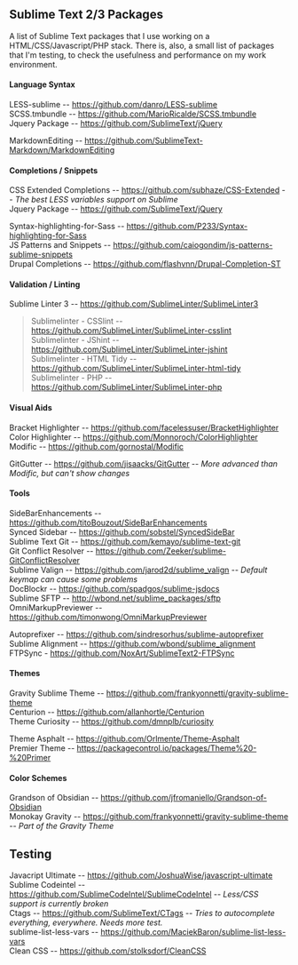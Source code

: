 ## Sublime Text 2/3 Packages
A list of Sublime Text packages that I use working on a HTML/CSS/Javascript/PHP stack. There is, also, a small list of packages that I'm testing, to check the usefulness and performance on my work environment.

#### Language Syntax

LESS-sublime -- <https://github.com/danro/LESS-sublime><br>
SCSS.tmbundle -- <https://github.com/MarioRicalde/SCSS.tmbundle><br>
Jquery Package -- <https://github.com/SublimeText/jQuery><br>

MarkdownEditing -- <https://github.com/SublimeText-Markdown/MarkdownEditing><br>

#### Completions / Snippets

CSS Extended Completions -- <https://github.com/subhaze/CSS-Extended> -- *The best LESS variables support on Sublime*<br>
Jquery Package -- <https://github.com/SublimeText/jQuery><br>

Syntax-highlighting-for-Sass -- <https://github.com/P233/Syntax-highlighting-for-Sass><br>
JS Patterns and Snippets -- <https://github.com/caiogondim/js-patterns-sublime-snippets><br>
Drupal Completions -- <https://github.com/flashvnn/Drupal-Completion-ST><br>

#### Validation / Linting

Sublime Linter 3 -- <https://github.com/SublimeLinter/SublimeLinter3><br>
> Sublimelinter - CSSlint -- <https://github.com/SublimeLinter/SublimeLinter-csslint><br>
> Sublimelinter - JShint -- <https://github.com/SublimeLinter/SublimeLinter-jshint><br>
> Sublimelinter - HTML Tidy -- <https://github.com/SublimeLinter/SublimeLinter-html-tidy><br>
> Sublimelinter - PHP -- <https://github.com/SublimeLinter/SublimeLinter-php><br>

#### Visual Aids

Bracket Highlighter -- <https://github.com/facelessuser/BracketHighlighter><br>
Color Highlighter -- <https://github.com/Monnoroch/ColorHighlighter><br>
Modific -- <https://github.com/gornostal/Modific><br>

GitGutter -- <https://github.com/jisaacks/GitGutter> -- *More advanced than Modific, but can't show changes*<br>

#### Tools

Side​Bar​Enhancements -- <https://github.com/titoBouzout/SideBarEnhancements><br>
Synced Sidebar -- <https://github.com/sobstel/SyncedSideBar><br>
Sublime Text Git -- <https://github.com/kemayo/sublime-text-git><br>
Git Conflict Resolver -- <https://github.com/Zeeker/sublime-GitConflictResolver><br>
Sublime Valign -- <https://github.com/jarod2d/sublime_valign> -- *Default keymap can cause some problems*<br>
DocBlockr -- <https://github.com/spadgos/sublime-jsdocs><br>
Sublime SFTP -- <http://wbond.net/sublime_packages/sftp><br>
OmniMarkupPreviewer -- <https://github.com/timonwong/OmniMarkupPreviewer><br>

Autoprefixer -- <https://github.com/sindresorhus/sublime-autoprefixer>
Sublime Alignment -- <https://github.com/wbond/sublime_alignment><br>
FTPSync - <https://github.com/NoxArt/SublimeText2-FTPSync><br>

#### Themes

Gravity Sublime Theme -- <https://github.com/frankyonnetti/gravity-sublime-theme><br>
Centurion -- <https://github.com/allanhortle/Centurion><br>
Theme Curiosity -- <https://github.com/dmnplb/curiosity><br>

Theme Asphalt -- <https://github.com/Orlmente/Theme-Asphalt><br>
Premier Theme -- <https://packagecontrol.io/packages/Theme%20-%20Primer><br>

#### Color Schemes

Grandson of Obsidian -- <https://github.com/jfromaniello/Grandson-of-Obsidian><br>
Monokay Gravity -- <https://github.com/frankyonnetti/gravity-sublime-theme> -- *Part of the Gravity Theme*

## Testing
Javacript Ultimate -- <https://github.com/JoshuaWise/javascript-ultimate><br>
Sublime Codeintel -- <https://github.com/SublimeCodeIntel/SublimeCodeIntel> -- *Less/CSS support is currently broken*<br>
Ctags -- <https://github.com/SublimeText/CTags> -- *Tries to autocomplete everything, everywhere. Needs more test.*<br>
sublime-list-less-vars -- <https://github.com/MaciekBaron/sublime-list-less-vars><br>
Clean CSS -- <https://github.com/stolksdorf/CleanCSS><br>
